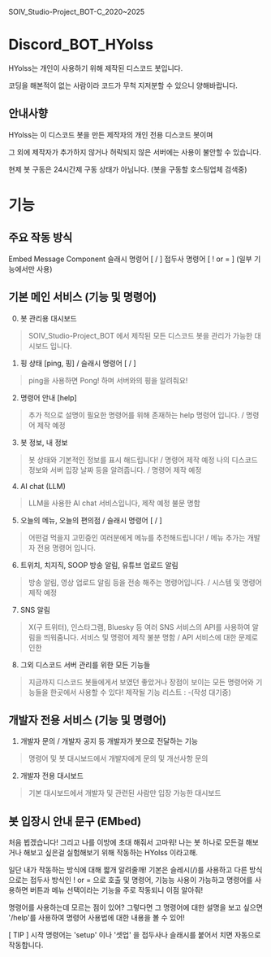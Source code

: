 SOIV_Studio-Project_BOT-C_2020~2025
# Discord_BOT_HYolss
HYolss는 개인이 사용하기 위해 제작된 디스코드 봇입니다.

코딩을 해본적이 없는 사람이라 코드가 무척 지저분할 수 있으니 양해바랍니다.

## 안내사향
HYolss는 이 디스코드 봇을 만든 제작자의 개인 전용 디스코드 봇이며

그 외에 제작자가 추가하지 않거나 허락되지 않은 서버에는 사용이 불안할 수 있습니다.

현제 봇 구동은 24시간제 구동 상태가 아님니다. (봇을 구동할 호스팅업체 검색중)

# 기능
## 주요 작동 방식
Embed
Message Component
슬래시 명령어 [ / ]
접두사 명령어 [ ! or = ] (일부 기능에서만 사용)

## 기본 메인 서비스 (기능 및 명령어)
0. 봇 관리용 대시보드
> SOIV_Studio-Project_BOT 에서 제작된 모든 디스코드 봇을 관리가 가능한 대시보드 입니다.

1. 핑 상태 [ping, 핑] / 슬래시 명령어 [ / ]
> ping을 사용하면 Pong! 하며 서버와의 핑을 알려줘요!

2. 명령어 안내 [help]
> 추가 적으로 설명이 필요한 명령어를 위해 존재하는 help 명령어 입니다. / 명령어 제작 예정

3. 봇 정보, 내 정보
> 봇 상태와 기본적인 정보를 표시 해드립니다! / 명령어 제작 예정
> 나의 디스코드 정보와 서버 입장 날짜 등을 알려줍니다. / 명령어 제작 예정

4. AI chat (LLM)
> LLM을 사용한 AI chat 서비스입니다, 제작 예정 불문 명함

5. 오늘의 메뉴, 오늘의 편의점 / 슬래시 명령어 [ / ]
> 어떤걸 먹을지 고민중인 여러분에게 메뉴를 추천해드립니다! / 메뉴 추가는 개발자 전용 명령어 입니다.

6. 트위치, 치지직, SOOP 방송 알림, 유튜브 업로드 알림
> 방송 알림, 영상 업로드 알림 등을 전송 해주는 명령어입니다. / 시스템 및 명령어 제작 예정

7. SNS 알림
> X(구 트위터), 인스타그램, Bluesky 등 여러 SNS 서비스의 API를 사용하여 알림을 띄워줌니다.
> 서비스 및 명령어 제작 불분 명함 / API 서비스에 대한 문제로 인한

8. 그외 디스코드 서버 관리를 위한 모든 기능들
> 지금까지 디스코드 봇들에게서 보였던 좋았거나 장점이 보이는 모든 명령어와 기능들을 한곳에서 사용할 수 있다!
> 제작될 기능 리스트 : -(작성 대기중)

## 개발자 전용 서비스 (기능 및 명령어)
1. 개발자 문의 / 개발자 공지 등 개발자가 봇으로 전달하는 기능
> 명령어 및 봇 대시보드에서 개발자에게 문의 및 개선사항 문의

2. 개발자 전용 대시보드
> 기본 대시보드에서 개발자 및 관련된 사람만 입장 가능한 대시보드

## 봇 입장시 안내 문구 (EMbed)
처음 뵙겠습니다! 그리고 나를 이방에 초대 해줘서 고마워!
나는 봇 하나로 모든걸 해보거나 해보고 싶은걸 실험해보기 위해 작동하는 HYolss 이라고해.

일단 내가 작동하는 방식에 대해 짧개 알려줄깨!
기본은 슬레시(/)를 사용하고 다른 방식으로는
접두사 방식인 ! or = 으로 호출 및 명령어, 기능능 사용이 가능하고
명령어를 사용하면 버튼과 메뉴 선택이라는 기능을 주로 작동되니 이점 알아줘!


명령어를 사용하는데 모르는 점이 있어?
그렇다면 그 명령어에 대한 설명을 보고 싶으면
'/help'를 사용하여 명령어 사용법에 대한 내용을 볼 수 있어!

[ TIP ] 시작 명령어는 'setup' 이나 '셋업' 을 접두사나 슬래시를 붙어서 치면 자동으로 작동합니다.
